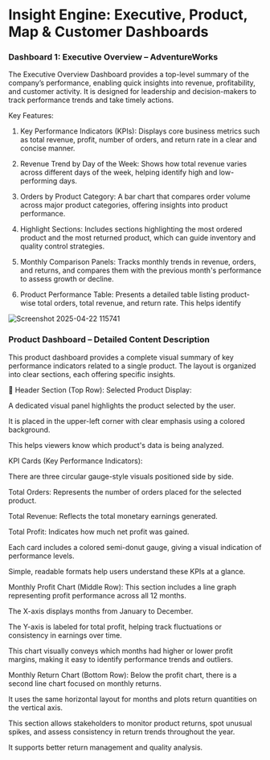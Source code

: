 # Insight Engine: Executive, Product, Map & Customer Dashboards
### Dashboard 1: Executive Overview – AdventureWorks  

The Executive Overview Dashboard provides a top-level summary of the company’s performance, enabling quick insights into revenue, profitability, and customer activity. It is designed for leadership and decision-makers to track performance trends and take timely actions.

Key Features:
1. Key Performance Indicators (KPIs):
Displays core business metrics such as total revenue, profit, number of orders, and return rate in a clear and concise manner.

2. Revenue Trend by Day of the Week:
Shows how total revenue varies across different days of the week, helping identify high and low-performing days.

3. Orders by Product Category:
A bar chart that compares order volume across major product categories, offering insights into product performance.

4. Highlight Sections:
Includes sections highlighting the most ordered product and the most returned product, which can guide inventory and quality control strategies.

5. Monthly Comparison Panels:
Tracks monthly trends in revenue, orders, and returns, and compares them with the previous month's performance to assess growth or decline.

6. Product Performance Table:
Presents a detailed table listing product-wise total orders, total revenue, and return rate. This helps identify

![Screenshot 2025-04-22 115741](https://github.com/user-attachments/assets/b05b4da8-8fa8-4c93-8235-0efce18ced2e)



### Product Dashboard – Detailed Content Description
This product dashboard provides a complete visual summary of key performance indicators related to a single product. The layout is organized into clear sections, each offering specific insights.

🔹 Header Section (Top Row):
Selected Product Display:

A dedicated visual panel highlights the product selected by the user.

It is placed in the upper-left corner with clear emphasis using a colored background.

This helps viewers know which product's data is being analyzed.

KPI Cards (Key Performance Indicators):

There are three circular gauge-style visuals positioned side by side.

Total Orders: Represents the number of orders placed for the selected product.

Total Revenue: Reflects the total monetary earnings generated.

Total Profit: Indicates how much net profit was gained.

Each card includes a colored semi-donut gauge, giving a visual indication of performance levels.

Simple, readable formats help users understand these KPIs at a glance.


 Monthly Profit Chart (Middle Row):
This section includes a line graph representing profit performance across all 12 months.

The X-axis displays months from January to December.

The Y-axis is labeled for total profit, helping track fluctuations or consistency in earnings over time.

This chart visually conveys which months had higher or lower profit margins, making it easy to identify performance trends and outliers.

Monthly Return Chart (Bottom Row):
Below the profit chart, there is a second line chart focused on monthly returns.

It uses the same horizontal layout for months and plots return quantities on the vertical axis.

This section allows stakeholders to monitor product returns, spot unusual spikes, and assess consistency in return trends throughout the year.

It supports better return management and quality analysis.
